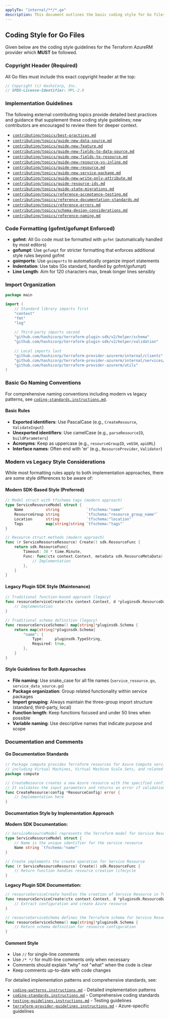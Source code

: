 ```yaml
---
applyTo: "internal/**/*.go"
description: This document outlines the basic coding style for Go files in the Terraform AzureRM provider repository. It focuses on formatting rules, import organization, and fundamental Go style guidelines. For comprehensive standards and implementation patterns, see the other instruction files.
---
```


## Coding Style for Go Files
Given below are the coding style guidelines for the Terraform AzureRM provider which **MUST** be followed.

### Copyright Header (Required)
All Go files must include this exact copyright header at the top:
```go
// Copyright (c) HashiCorp, Inc.
// SPDX-License-Identifier: MPL-2.0
```

### Implementation Guidelines
The following external contributing topics provide detailed best practices and guidance that supplement these coding style guidelines; new contributors are encouraged to review them for deeper context.
  - [`contributing/topics/best-practices.md`](../../contributing/topics/best-practices.md)
  - [`contributing/topics/guide-new-data-source.md`](../../contributing/topics/guide-new-data-source.md)
  - [`contributing/topics/guide-new-feature.md`](../../contributing/topics/guide-new-feature.md)
  - [`contributing/topics/guide-new-fields-to-data-source.md`](../../contributing/topics/guide-new-fields-to-data-source.md)
  - [`contributing/topics/guide-new-fields-to-resource.md`](../../contributing/topics/guide-new-fields-to-resource.md)
  - [`contributing/topics/guide-new-resource-vs-inline.md`](../../contributing/topics/guide-new-resource-vs-inline.md)
  - [`contributing/topics/guide-new-resource.md`](../../contributing/topics/guide-new-resource.md)
  - [`contributing/topics/guide-new-service-package.md`](../../contributing/topics/guide-new-service-package.md)
  - [`contributing/topics/guide-new-write-only-attribute.md`](../../contributing/topics/guide-new-write-only-attribute.md)
  - [`contributing/topics/guide-resource-ids.md`](../../contributing/topics/guide-resource-ids.md)
  - [`contributing/topics/guide-state-migrations.md`](../../contributing/topics/guide-state-migrations.md)
  - [`contributing/topics/reference-acceptance-testing.md`](../../contributing/topics/reference-acceptance-testing.md)
  - [`contributing/topics/reference-documentation-standards.md`](../../contributing/topics/reference-documentation-standards.md)
  - [`contributing/topics/reference-errors.md`](../../contributing/topics/reference-errors.md)
  - [`contributing/topics/schema-design-considerations.md`](../../contributing/topics/schema-design-considerations.md)
  - [`contributing/topics/reference-naming.md`](../../contributing/topics/reference-naming.md)

### Code Formatting (gofmt/gofumpt Enforced)
- **gofmt**: All Go code must be formatted with `gofmt` (automatically handled by most editors)
- **gofumpt**: Use `gofumpt` for stricter formatting that enforces additional style rules beyond gofmt
- **goimports**: Use `goimports` to automatically organize import statements
- **Indentation**: Use tabs (Go standard, handled by gofmt/gofumpt)
- **Line Length**: Aim for 120 characters max, break longer lines sensibly

### Import Organization
```go
package main

import (
    // Standard library imports first
    "context"
    "fmt"
    "log"
    
    // Third-party imports second
    "github.com/hashicorp/terraform-plugin-sdk/v2/helper/schema"
    "github.com/hashicorp/terraform-plugin-sdk/v2/helper/validation"
    
    // Local imports last
    "github.com/hashicorp/terraform-provider-azurerm/internal/clients"
    "github.com/hashicorp/terraform-provider-azurerm/internal/services/compute/parse"
    "github.com/hashicorp/terraform-provider-azurerm/utils"
)
```

### Basic Go Naming Conventions

For comprehensive naming conventions including modern vs legacy patterns, see [`coding-standards.instructions.md`](./coding-standards.instructions.md).

#### Basic Rules
- **Exported identifiers**: Use PascalCase (e.g., `CreateResource`, `ValidateInput`)
- **Unexported identifiers**: Use camelCase (e.g., `parseResourceID`, `buildParameters`)
- **Acronyms**: Keep as uppercase (e.g., `resourceGroupID`, `vmSSH`, `apiURL`)
- **Interface names**: Often end with 'er' (e.g., `ResourceProvider`, `Validator`)

### Modern vs Legacy Style Considerations

While most formatting rules apply to both implementation approaches, there are some style differences to be aware of:

#### Modern SDK-Based Style (Preferred)
```go
// Model struct with tfschema tags (modern approach)
type ServiceResourceModel struct {
    Name          string            `tfschema:"name"`
    ResourceGroup string            `tfschema:"resource_group_name"`
    Location      string            `tfschema:"location"`
    Tags          map[string]string `tfschema:"tags"`
}

// Resource struct methods (modern approach)
func (r ServiceResourceResource) Create() sdk.ResourceFunc {
    return sdk.ResourceFunc{
        Timeout: 30 * time.Minute,
        Func: func(ctx context.Context, metadata sdk.ResourceMetaData) error {
            // Implementation
        },
    }
}
```

#### Legacy Plugin SDK Style (Maintenance)
```go
// Traditional function-based approach (legacy)
func resourceServiceCreate(ctx context.Context, d *pluginsdk.ResourceData, meta interface{}) error {
    // Implementation
}

// Traditional schema definition (legacy)
func resourceServiceSchema() map[string]*pluginsdk.Schema {
    return map[string]*pluginsdk.Schema{
        "name": {
            Type:     pluginsdk.TypeString,
            Required: true,
        },
    }
}
```

#### Style Guidelines for Both Approaches
- **File naming**: Use snake_case for all file names (`service_resource.go`, `service_data_source.go`)
- **Package organization**: Group related functionality within service packages
- **Import grouping**: Always maintain the three-group import structure (standard, third-party, local)
- **Function length**: Keep functions focused and under 50 lines when possible
- **Variable naming**: Use descriptive names that indicate purpose and scope

### Documentation and Comments

#### Go Documentation Standards
```go
// Package compute provides Terraform resources for Azure Compute services
// including Virtual Machines, Virtual Machine Scale Sets, and related resources.
package compute

// CreateResource creates a new Azure resource with the specified configuration.
// It validates the input parameters and returns an error if validation fails.
func CreateResource(config *ResourceConfig) error {
    // Implementation here
}
```

#### Documentation Style by Implementation Approach

**Modern SDK Documentation:**
```go
// ServiceResourceModel represents the Terraform model for Service Resource
type ServiceResourceModel struct {
    // Name is the unique identifier for the service resource
    Name string `tfschema:"name"`
}

// Create implements the create operation for Service Resource
func (r ServiceResourceResource) Create() sdk.ResourceFunc {
    // Return function handles resource creation lifecycle
}
```

**Legacy Plugin SDK Documentation:**
```go
// resourceServiceCreate handles the creation of Service Resource in Terraform
func resourceServiceCreate(ctx context.Context, d *pluginsdk.ResourceData, meta interface{}) error {
    // Extract configuration and create Azure resource
}

// resourceServiceSchema defines the Terraform schema for Service Resource
func resourceServiceSchema() map[string]*pluginsdk.Schema {
    // Return schema definition for resource configuration
}
```

#### Comment Style
- Use `//` for single-line comments
- Use `/* */` for multi-line comments only when necessary
- Comments should explain "why" not "what" when the code is clear
- Keep comments up-to-date with code changes

For detailed implementation patterns and comprehensive standards, see:
- [`coding-patterns.instructions.md`](./coding-patterns.instructions.md) - Detailed implementation patterns
- [`coding-standards.instructions.md`](./coding-standards.instructions.md) - Comprehensive coding standards
- [`testing-guidelines.instructions.md`](./testing-guidelines.instructions.md) - Testing guidelines
- [`terraform-provider-guidelines.instructions.md`](./terraform-provider-guidelines.instructions.md) - Azure-specific guidelines
